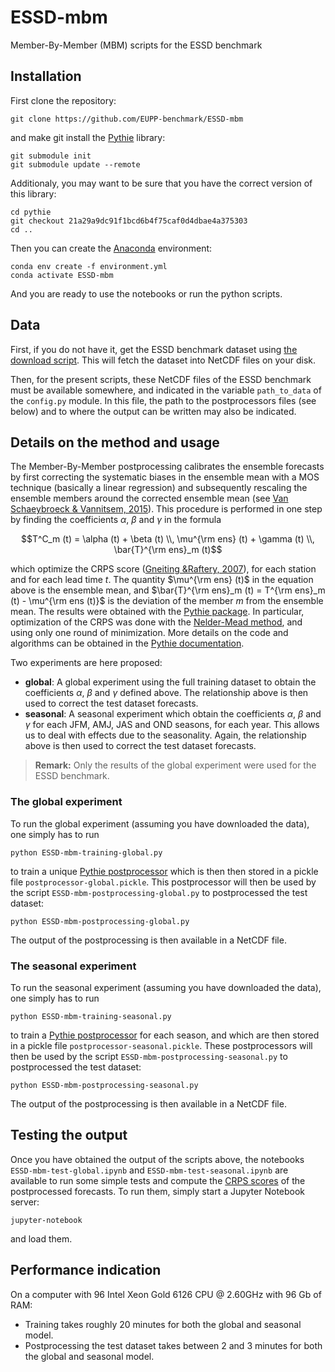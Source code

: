 # ESSD-mbm

Member-By-Member (MBM) scripts for the ESSD benchmark

## Installation

First clone the repository:

    git clone https://github.com/EUPP-benchmark/ESSD-mbm

and make git install the [Pythie](https://github.com/Climdyn/pythie) library:

    git submodule init
    git submodule update --remote
    
Additionaly, you may want to be sure that you have the correct version of this library:

    cd pythie
    git checkout 21a29a9dc91f1bcd6b4f75caf0d4dbae4a375303
    cd ..

Then you can create the [Anaconda](https://www.anaconda.com/) environment:

    conda env create -f environment.yml
    conda activate ESSD-mbm

And you are ready to use the notebooks or run the python scripts.

## Data

First, if you do not have it, get the ESSD benchmark dataset using [the download script](https://github.com/EUPP-benchmark/ESSD-benchmark-datasets). This will fetch the dataset into NetCDF files on your disk.

Then, for the present scripts, these NetCDF files of the ESSD benchmark must be available somewhere, and indicated in the variable `path_to_data` of the `config.py` module. In this file, the path to the postprocessors files (see below) and to where the output can be written may also be indicated.

## Details on the method and usage

The Member-By-Member postprocessing calibrates the ensemble forecasts by first correcting the systematic biases in the ensemble mean with a MOS technique (basically a linear regression) and subsequently rescaling the ensemble members around the corrected ensemble mean (see [Van Schaeybroeck & Vannitsem, 2015](https://doi.org/10.1002/qj.2397)). This procedure is performed in one step by finding the coefficients $\alpha$, $\beta$ and $\gamma$ in the formula

$$T^C_m (t) = \alpha (t) + \beta (t) \\, \mu^{\rm ens} (t) + \gamma (t) \\, \bar{T}^{\rm ens}_m (t)$$

which optimize the CRPS score ([Gneiting &Raftery, 2007](https://doi.org/10.1198/016214506000001437)), for each station and for each lead time $t$. The quantity $\mu^{\rm ens} (t)$ in the equation above is the ensemble mean, and $\bar{T}^{\rm ens}_m (t) = T^{\rm ens}_m (t) - \mu^{\rm ens (t)}$ is the deviation of the member $m$ from the ensemble mean. The results were obtained with the [Pythie package](https://github.com/Climdyn/pythie). In particular, optimization of the CRPS was done with the [Nelder-Mead method](https://docs.scipy.org/doc/scipy/reference/optimize.minimize-neldermead.html?highlight=nelder), and using only one round of minimization. More details on the code and algorithms can be obtained in the [Pythie documentation](https://pythie.readthedocs.io).

Two experiments are here proposed:

* **global**: A global experiment using the full training dataset to obtain the coefficients $\alpha$, $\beta$ and $\gamma$ defined above. The relationship above is then used to correct the test dataset forecasts.
* **seasonal**: A seasonal experiment which obtain the coefficients $\alpha$, $\beta$ and $\gamma$ for each JFM, AMJ, JAS and OND seasons, for each year. This allows us to deal with effects due to the seasonality. Again, the relationship above is then used to correct the test dataset forecasts.

> **Remark:**
> Only the results of the global experiment were used for the ESSD benchmark.

### The global experiment

To run the global experiment (assuming you have downloaded the data), one simply has to run

    python ESSD-mbm-training-global.py
    
to train a unique [Pythie postprocessor](https://pythie.readthedocs.io/en/latest/files/postprocessors/MBM.html) which is then then stored in a pickle file `postprocessor-global.pickle`. This postprocessor will then be used by the script `ESSD-mbm-postprocessing-global.py` to postprocessed the test dataset:

    python ESSD-mbm-postprocessing-global.py
    
The output of the postprocessing is then available in a NetCDF file.

### The seasonal experiment

To run the seasonal experiment (assuming you have downloaded the data), one simply has to run

    python ESSD-mbm-training-seasonal.py
    
to train a [Pythie postprocessor](https://pythie.readthedocs.io/en/latest/files/postprocessors/MBM.html) for each season, and which are then stored in a pickle file `postprocessor-seasonal.pickle`. These postprocessors will then be used by the script `ESSD-mbm-postprocessing-seasonal.py` to postprocessed the test dataset:

    python ESSD-mbm-postprocessing-seasonal.py
    
The output of the postprocessing is then available in a NetCDF file.


## Testing the output

Once you have obtained the output of the scripts above, the notebooks `ESSD-mbm-test-global.ipynb` and `ESSD-mbm-test-seasonal.ipynb` are available to run some simple tests and compute the [CRPS scores](https://www.lokad.com/continuous-ranked-probability-score) of the postprocessed forecasts. To run them, simply start a Jupyter Notebook server:

    jupyter-notebook
    
and load them.

## Performance indication

On a computer with 96 Intel Xeon Gold 6126 CPU @ 2.60GHz with 96 Gb of RAM:

* Training takes roughly 20 minutes for both the global and seasonal model.
* Postprocessing the test dataset takes between 2 and 3 minutes for both the global and seasonal model.
